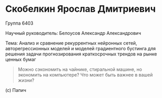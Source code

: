 # Скобелкин Ярослав Дмитриевич

Группа 6403

Научный руководитель: Белоусов Александр Александрович

Тема: Анализ и сравнение рекуррентных нейронных сетей, авторегрессионных моделей и моделей градиентного бустинга для решения задачи прогнозирования краткосрочных трендов на рынке ценных бумаг

> Можно сэкономить на чайнике, стиральной машине, но экономить на компьютере? Что может быть важнее в вашей жизни?

(c) Папич